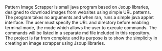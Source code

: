 Pattern Image Scrapper is small java program based on Jsoup libraries, designed to download images from websites using simple URL patterns. The program takes no arguments and when ran, runs a simple java applet interface. The user must specify the URL and directory before enabling terminal mode, the mode which allows the user to execute commands. The commands will be listed in a separate md file included in this repository. The project is far from complete and its purpose is to show the simplicity in creating an image scrapper using Jsoup libraries. 
